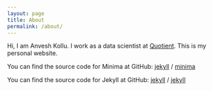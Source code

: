 ```yaml
---
layout: page
title: About
permalink: /about/
---
```


Hi, I am Anvesh Kollu. I work as a data scientist at [Quotient](https://quotient.com). This is my personal website.

You can find the source code for Minima at GitHub:
[jekyll][jekyll-organization] /
[minima](https://github.com/jekyll/minima)

You can find the source code for Jekyll at GitHub:
[jekyll][jekyll-organization] /
[jekyll](https://github.com/jekyll/jekyll)


[jekyll-organization]: https://github.com/jekyll
